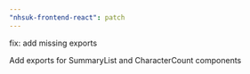 ```yaml
---
"nhsuk-frontend-react": patch
---
```


fix: add missing exports

Add exports for SummaryList and CharacterCount components

